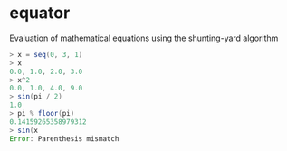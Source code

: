 # equator

Evaluation of mathematical equations using the shunting-yard algorithm

```java
> x = seq(0, 3, 1)
> x
0.0, 1.0, 2.0, 3.0
> x^2
0.0, 1.0, 4.0, 9.0
> sin(pi / 2)
1.0
> pi % floor(pi)
0.14159265358979312
> sin(x
Error: Parenthesis mismatch
```

